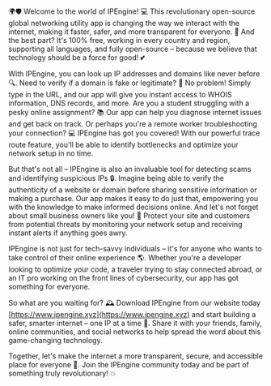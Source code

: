 🌍🛡️ Welcome to the world of IPEngine! 💻 This revolutionary open-source global networking utility app is changing the way we interact with the internet, making it faster, safer, and more transparent for everyone. 🚀 And the best part? It's 100% free, working in every country and region, supporting all languages, and fully open-source – because we believe that technology should be a force for good! 💕

With IPEngine, you can look up IP addresses and domains like never before 🔍. Need to verify if a domain is fake or legitimate? 🤔 No problem! Simply type in the URL, and our app will give you instant access to WHOIS information, DNS records, and more. Are you a student struggling with a pesky online assignment? 📚 Our app can help you diagnose internet issues and get back on track. Or perhaps you're a remote worker troubleshooting your connection? 💻 IPEngine has got you covered! With our powerful trace route feature, you'll be able to identify bottlenecks and optimize your network setup in no time.

But that's not all – IPEngine is also an invaluable tool for detecting scams and identifying suspicious IPs 🔒. Imagine being able to verify the authenticity of a website or domain before sharing sensitive information or making a purchase. Our app makes it easy to do just that, empowering you with the knowledge to make informed decisions online. And let's not forget about small business owners like you! 💼 Protect your site and customers from potential threats by monitoring your network setup and receiving instant alerts if anything goes awry.

IPEngine is not just for tech-savvy individuals – it's for anyone who wants to take control of their online experience 🌎. Whether you're a developer looking to optimize your code, a traveler trying to stay connected abroad, or an IT pro working on the front lines of cybersecurity, our app has got something for everyone.

So what are you waiting for? 🕰️ Download IPEngine from our website today [https://www.ipengine.xyz](https://www.ipengine.xyz) and start building a safer, smarter internet – one IP at a time 🔧. Share it with your friends, family, online communities, and social networks to help spread the word about this game-changing technology.

Together, let's make the internet a more transparent, secure, and accessible place for everyone 🌟. Join the IPEngine community today and be part of something truly revolutionary! 💥
